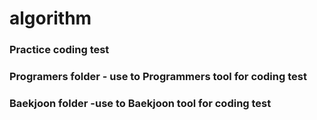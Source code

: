 # algorithm
### Practice coding test
### Programers folder - use to Programmers tool for coding test
### Baekjoon folder -use to Baekjoon tool for coding test
